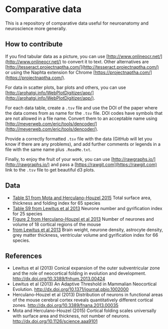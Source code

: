 # Comparative data

This is a repository of comparative data useful for neuroanatomy and neuroscience more generally.

## How to contribute

If you find tabular data as a picture, you can use [http://www.onlineocr.net/](http://www.onlineocr.net/) to convert it to text. Other alternatives are [http://tesseract.projectnaptha.com/](http://tesseract.projectnaptha.com/) or using the Naphta extension for Chrome [https://projectnaptha.com/](https://projectnaptha.com/).

For data in scatter plots, bar plots and others, you can use [http://arohatgi.info/WebPlotDigitizer/app/](http://arohatgi.info/WebPlotDigitizer/app/).

For each data table, create a `.tsv` file and use the DOI of the paper where the data comes from as name for the `.tsv` file. DOI codes have symbols that are not allowed in a file name. Convert them to an acceptable name using [http://meyerweb.com/eric/tools/dencoder/](http://meyerweb.com/eric/tools/dencoder/).

Provide a correctly formatted `.tsv` file with the data (GitHub will let you know if there are any problems), and add further comments or legends in a file with the same name plus `.ReadMe.txt`.

Finally, to enjoy the fruit of your work, you can use [http://rawgraphs.io/](http://rawgraphs.io/) and pass a [https://rawgit.com](https://rawgit.com) link to the `.tsv` file to get beautiful d3 plots.

## Data
* [Table S1 from Mota and Herculano-Houzel 2015](https://github.com/r03ert0/comparative-data/blob/master/10.1126%252Fscience.aaa9101_TableS1.tsv) Total surface area, thickness and folding index for 65 species
* [Table S9 from Lewitus et al 2013](https://github.com/r03ert0/comparative-data/blob/master/10.1371%252Fjournal.pbio.1002000_TableS8.tsv) Neurone number and gyrification index for 25 species
* [Figure 2 from Herculano-Houzel et al 2013](https://github.com/r03ert0/comparative-data/blob/master/10.3389%252Ffnana.2013.00035_Figure2TopLeft.tsv) Number of neurones and volume of 18 cortical regions of the mouse
* [from Lewitus et al 2013](https://github.com/r03ert0/comparative-data/blob/master/10.3389%252Ffnhum.2013.00424.tsv) Brain weight, neurone density, astrocyte density, grey matter thickness, ventricular volume and gyrification index for 66 species.

## References

* Lewitus et al (2013) Conical expansion of the outer subventricular zone and the role of neocortical folding in evolution and development. http://dx.doi.org/10.3389/fnhum.2013.00424
* Lewitus et al (2013) An Adaptive Threshold in Mammalian Neocortical Evolution. http://dx.doi.org/10.1371/journal.pbio.1002000
* Herculano-Houzel et al (2013) Distribution of neurons in functional areas of the mouse cerebral cortex reveals quantitatively different cortical zones. http://dx.doi.org/10.3389/fnana.2013.00035
* Mota and Herculano-Houzel (2015) Cortical folding scales universally with surface area and thickness, not number of neurons. http://dx.doi.org/10.1126/science.aaa9101
